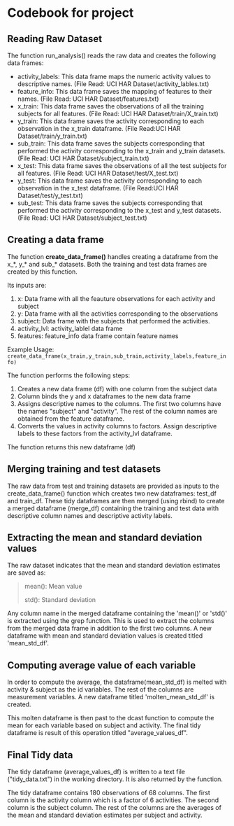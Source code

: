 # Codebook for project

## Reading Raw Dataset

The function run\_analysis() reads the raw data and creates the following data frames:

+ activity\_labels: This data frame maps the numeric activity values to descriptive names. (File Read: UCI HAR Dataset/activity\_lables.txt)
+ feature\_info: This data frame saves the mapping of features to their names. (File Read: UCI HAR Dataset/features.txt)
+ x\_train: This data frame saves the observations of all the training subjects for all features. (File Read: UCI HAR Dataset/train/X\_train.txt)
+ y\_train: This data frame saves the activity corresponding to each observation in the x\_train dataframe. (File Read:UCI HAR Dataset/train/y\_train.txt)
+ sub\_train: This data frame saves the subjects corresponding that performed the activity corresponding to the x\_train and y\_train datasets. (File Read: UCI HAR Dataset/subject\_train.txt)
+ x\_test: This data frame saves the observations of all the test subjects for all features. (File Read: UCI HAR Dataset/test/X\_test.txt)
+ y\_test: This data frame saves the activity corresponding to each observation in the x\_test dataframe. (File Read:UCI HAR Dataset/test/y\_test.txt)
+ sub\_test: This data frame saves the subjects corresponding that performed the activity corresponding to the x\_test and y\_test datasets. (File Read: UCI HAR Dataset/subject\_test.txt)

## Creating a data frame

The function **create\_data\_frame()** handles creating a dataframe from the x\_\*, y\_\* and sub\_\* datasets. Both the training and test data frames are created by this function.

Its inputs are: 

1. x: Data frame with all the feauture observations for each activity and subject
2. y: Data frame with all the activities corresponding to the observations 
3. subject: Data frame with the subjects that performed the activities. 
4. activity\_lvl: activity\_lablel data frame
5. features: feature\_info data frame contain feature names

Example Usage:
``
create_data_frame(x_train,y_train,sub_train,activity_labels,feature_info)
``

The function performs the following steps:

1. Creates a new data frame (df) with one column from the subject data
2. Column binds the y and x dataframes to the new data frame
3. Assigns descriptive names to the columns. The first two columns have the names "subject" and "activity". The rest of the column names are obtained from the feature dataframe.
4. Converts the values in activity columns to factors. Assign descriptive labels to these factors from the activity\_lvl dataframe.

The function returns this new dataframe (df)

## Merging training and test datasets

The raw data from test and training datasets are provided as inputs to the create\_data\_frame() function which creates two new dataframes: test\_df and train\_df. These tidy dataframes are then merged (using rbind) to create a merged dataframe (merge\_df) containing the training and test data with descriptive column names and descriptive activity labels.

## Extracting the mean and standard deviation values

The raw dataset indicates that the mean and standard deviation estimates are saved as:

>mean(): Mean value
>
>std(): Standard deviation

Any column name in the merged dataframe containing the 'mean()' or 'std()' is extracted using the grep function. This is used to extract the columns from the merged data frame in addition to the first two columns. A new dataframe with mean and standard deviation values is created titled 'mean\_std\_df'.

## Computing average value of each variable

In order to compute the average, the dataframe(mean\_std\_df) is melted with activity & subject as the id variables. The rest of the columns are measurement variables. A new dataframe titled 'molten\_mean\_std\_df' is created.

This molten dataframe is then past to the dcast function to compute the mean for each variable based on subject and activity. The final tidy dataframe is result of this operation titled "average\_values\_df".

## Final Tidy data

The tidy dataframe (average\_values\_df) is written to a text file ("tidy\_data.txt") in the working directory. It is also returned by the function. 

The tidy dataframe contains 180 observations of 68 columns. The first column is the activity column which is a factor of 6 activities. The second column is the subject column. The rest of the columns are the averages of the mean and standard deviation estimates per subject and activity. 
